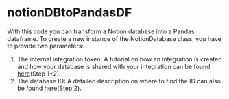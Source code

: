 # notionDBtoPandasDF

With this code you can transform a Notion database into a Pandas dataframe.
To create a new instance of the NotionDatabase class, you have to provide two parameters:
1. The internal integration token: A tutorial on how an integration is created and how your database is shared with your integration can be found [here](https://developers.notion.com/docs/getting-started)(Step 1+2).
2. The database ID: A detailed description on where to find the ID can also be found [here](https://developers.notion.com/docs/getting-started)(Step 2).
